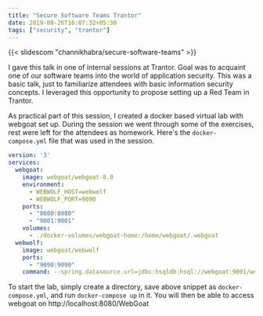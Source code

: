 ```yaml
---
title: "Secure Software Teams Trantor"
date: 2019-08-26T16:07:32+05:30
tags: ["security", "trantor"]
---
```


{{< slidescom "channikhabra/secure-software-teams" >}}

I gave this talk in one of internal sessions at Trantor. Goal was to acquaint
one of our software teams into the world of application security. This was a
basic talk, just to familiarize attendees with basic information security
concepts. I leveraged this opportunity to propose setting up a Red Team in
Trantor.

As practical part of this session, I created a docker based virtual lab with
webgoat set up. During the session we went through some of the exercises, rest
were left for the attendees as homework. Here's the `docker-compose.yml` file
that was used in the session.

```yaml
version: '3'
services:
  webgoat:
    image: webgoat/webgoat-8.0
    environment:
      - WEBWOLF_HOST=webwolf
      - WEBWOLF_PORT=9090
    ports:
      - "8080:8080"
      - "9001:9001"
    volumes:
      - ./docker-volumes/webgoat-home:/home/webgoat/.webgoat
  webwolf:
    image: webgoat/webwolf
    ports:
      - "9090:9090"
    command: --spring.datasource.url=jdbc:hsqldb:hsql://webgoat:9001/webgoat --server.address=0.0.0.0
```

To start the lab, simply create a directory, save above snippet as
`docker-compose.yml`, and run `docker-compose up` in it. You will then be able
to access webgoat on http://localhost:8080/WebGoat

